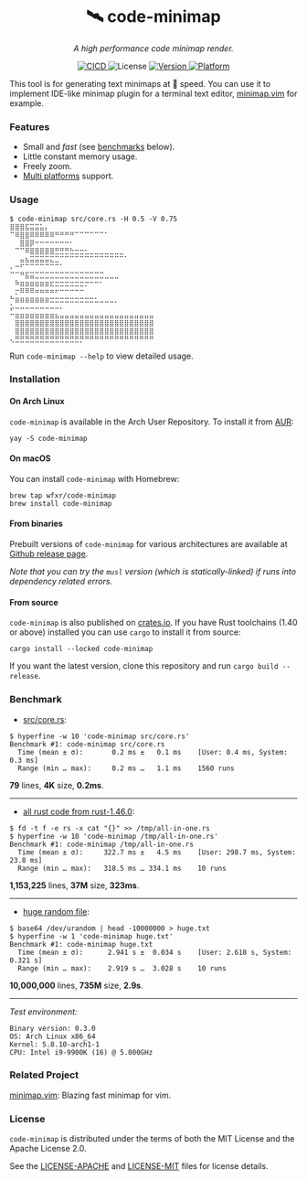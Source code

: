 <h1 align="center">🛰 code-minimap</h1>
<p align="center">
    <em>A high performance code minimap render.</em>
</p>

<p align="center">
    <a href="https://github.com/wfxr/code-minimap/actions?query=workflow%3ACICD">
        <img src="https://github.com/wfxr/code-minimap/workflows/CICD/badge.svg" alt="CICD"/>
    </a>
    <img src="https://img.shields.io/crates/l/code-minimap.svg" alt="License"/>
    <a href="https://crates.io/crates/code-minimap">
        <img src="https://img.shields.io/crates/v/code-minimap.svg?colorB=319e8c" alt="Version">
    </a>
    <a href="https://github.com/wfxr/code-minimap/releases">
        <img src="https://img.shields.io/badge/platform-%20Linux%20|%20OSX%20|%20Win%20|%20ARM-orange.svg" alt="Platform"/>
    </a>
</p>

This tool is for generating text minimaps at 🚀 speed.
You can use it to implement IDE-like minimap plugin for a terminal text editor,
[minimap.vim](https://github.com/wfxr/minimap.vim) for example.

### Features

* Small and *fast* (see [benchmarks](#benchmark) below).
* Little constant memory usage.
* Freely zoom.
* [Multi platforms](https://github.com/wfxr/code-minimap/releases) support.

### Usage

```
$ code-minimap src/core.rs -H 0.5 -V 0.75
⣿⣿⣿⣯⣭⣭⣥⡄
⠉⠿⣿⣿⠿⠿⠿⠿⠿⠛⠛⠛⠛⠉⠉⠉⠉⠉⠉⠁
⠀⠀⣿⣿⡿⠒⠒⠒⠒⠒⠒⠒⠂
⠀⠉⠉⠿⣿⣿⣿⣿⣿⣛⣛⣛⣓⣒⣒⣂⣀⣀⣀⣀⣀⣀⣀
⠀⠀⣤⣦⣭⣭⣭⣭⣍⣉⠉⠉⠉⠉⠉⠉⠉⠉⠉⠉⠉⠉⠉⠁
⠄⠒⠋⠉⠉⠉⠉⠉⠉⠉⠁
⠉⠉⠛⣯⣭⣉⣉⣉⣉⣉⣉⣉⣉⣉⣉⣉⣉⣉⣉⣀⣀⣀
⠀⠷⣶⣶⣶⣶⣶⣶⣖⣒⣒⣒⣒⣒⣒⡒⠒⠒⠂
⠀⡒⠿⠿⠿⠶⠶⠶⠶⠖⠒⠒⠒⠒⠒
⠓⣶⣶⣶⣶⣶⣶⣶⣒⣒⣒⣒⣒⣒⣒⣒⣒⣂⣀⣀⣀⡀
⡥⠤⠤⠤⠤⠤⠤⠤⠤⠤⠄
⠒⣶⣶⣶⣶⣶⣶⣶⣶⣦⣤⣤⣤⣤⣤⣤⣤⣤⣤⣤⣤⣤⣤⣤⣤⣤⣤⣤⣤
⠀⣿⣿⣿⣿⣿⣿⣿⣿⣿⣿⣿⣿⣿⣿⣿⣿⣿⣿⣿⣿⣿⣿⣿⣿⣿⣿⣿⣿
⠀⣿⣿⣿⣿⣿⣿⣿⣿⣿⣿⣿⣿⣿⣿⣿⣿⣿⣿⣿⣿⣿⣿⣿⣿⣿⣿⣿⣿
⢄⣛⣛⣛⣛⣛⣛⣛⣛⣛⣛⣛⣛⣛⡛⠛⠛⠛⠛⠛⠛⠛⠛⠛⠛⠛⠛⠛⠛
```

Run `code-minimap --help` to view detailed usage.

### Installation

#### On Arch Linux

`code-minimap` is available in the Arch User Repository. To install it from [AUR](https://aur.archlinux.org/packages/code-minimap):

```
yay -S code-minimap
```

#### On macOS

You can install `code-minimap` with Homebrew:

```
brew tap wfxr/code-minimap
brew install code-minimap
```

#### From binaries

Prebuilt versions of `code-minimap` for various architectures are available at [Github release page](https://github.com/wfxr/code-minimap/releases).

*Note that you can try the `musl` version (which is statically-linked) if runs into dependency related errors.*

#### From source

`code-minimap` is also published on [crates.io](https://crates.io). If you have Rust toolchains (1.40 or above) installed you can use `cargo` to install it from source:

```
cargo install --locked code-minimap
```

If you want the latest version, clone this repository and run `cargo build --release`.

### Benchmark

- [src/core.rs](https://github.com/wfxr/code-minimap/blob/v0.3.0/src/core.rs):

```
$ hyperfine -w 10 'code-minimap src/core.rs'
Benchmark #1: code-minimap src/core.rs
  Time (mean ± σ):       0.2 ms ±   0.1 ms    [User: 0.4 ms, System: 0.3 ms]
  Range (min … max):     0.2 ms …   1.1 ms    1560 runs
```
**79** lines, **4K** size, **0.2ms**.

---------------------------------

- [all rust code from rust-1.46.0](https://github.com/rust-lang/rust/archive/1.46.0.tar.gz):

```
$ fd -t f -e rs -x cat "{}" >> /tmp/all-in-one.rs
$ hyperfine -w 10 'code-minimap /tmp/all-in-one.rs'
Benchmark #1: code-minimap /tmp/all-in-one.rs
  Time (mean ± σ):     322.7 ms ±   4.5 ms    [User: 298.7 ms, System: 23.8 ms]
  Range (min … max):   318.5 ms … 334.1 ms    10 runs
```
**1,153,225** lines, **37M** size, **323ms**.

---------------------------------

- [huge random file]():
```
$ base64 /dev/urandom | head -10000000 > huge.txt
$ hyperfine -w 1 'code-minimap huge.txt'
Benchmark #1: code-minimap huge.txt
  Time (mean ± σ):      2.941 s ±  0.034 s    [User: 2.618 s, System: 0.321 s]
  Range (min … max):    2.919 s …  3.028 s    10 runs

```
 **10,000,000** lines, **735M** size, **2.9s**.

---------------------------------

*Test environment:*

```
Binary version: 0.3.0
OS: Arch Linux x86_64
Kernel: 5.8.10-arch1-1
CPU: Intel i9-9900K (16) @ 5.000GHz
```

### Related Project

[minimap.vim](https://github.com/wfxr/minimap.vim): Blazing fast minimap for vim.

### License

`code-minimap` is distributed under the terms of both the MIT License and the Apache License 2.0.

See the [LICENSE-APACHE](LICENSE-APACHE) and [LICENSE-MIT](LICENSE-MIT) files for license details.
